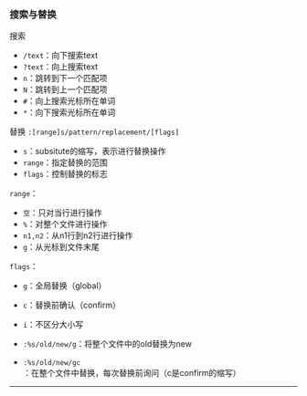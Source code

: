 ### 搜索与替换

搜索
- `/text`：向下搜索text
- `?text`：向上搜索text
- `n`：跳转到下一个匹配项
- `N`：跳转到上一个匹配项
- `#`：向上搜索光标所在单词
- `*`：向下搜索光标所在单词

替换
`:[range]s/pattern/replacement/[flags]`  
- `s`：subsitute的缩写，表示进行替换操作
- `range`：指定替换的范围
- `flags`：控制替换的标志

`range`：
- `空`：只对当行进行操作
- `%`：对整个文件进行操作
- `n1,n2`：从n1行到n2行进行操作
- `g`：从光标到文件末尾

`flags`：
- `g`：全局替换（global）
- `c`：替换前确认（confirm）
- `i`：不区分大小写

- `:%s/old/new/g`：将整个文件中的old替换为new
- `:%s/old/new/gc`：在整个文件中替换，每次替换前询问（c是confirm的缩写）

---

